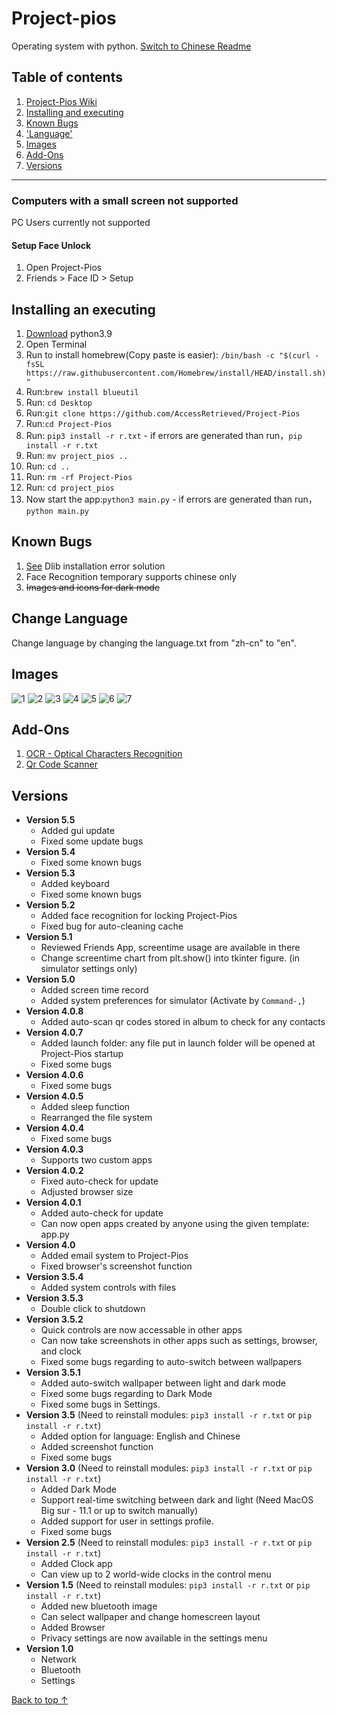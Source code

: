 <a name="top"></a>
# Project-pios
Operating system with python. [Switch to Chinese Readme](https://github.com/AccessRetrieved/project-pios/blob/main/README.md)

## Table of contents
1. [Project-Pios Wiki](https://github.com/AccessRetrieved/Project-Pios/wiki)
2. [Installing and executing](#install)
3. [Known Bugs](#bugs)
4. ['Language'](#language)
5. [Images](#images)
6. [Add-Ons](#helpers)
7. [Versions](#version)
***

### Computers with a small screen not supported
PC Users currently not supported

#### Setup Face Unlock
1. Open Project-Pios
2. Friends > Face ID > Setup

<a name="install"></a>
## Installing an executing
1. [Download](https://www.python.org/ftp/python/3.9.1/python-3.9.1-macosx10.9.pkg) python3.9
2. Open Terminal
3. Run to install homebrew(Copy paste is easier): `/bin/bash -c "$(curl -fsSL https://raw.githubusercontent.com/Homebrew/install/HEAD/install.sh)"`
4. Run:`brew install blueutil`
5. Run: `cd Desktop`
6. Run:`git clone https://github.com/AccessRetrieved/Project-Pios`
7. Run:`cd Project-Pios`
8. Run: `pip3 install -r r.txt` - if errors are generated than run，`pip install -r r.txt`
9. Run: `mv project_pios ..`
10. Run: `cd ..`
11. Run: `rm -rf Project-Pios`
12. Run: `cd project_pios`
13. Now start the app:`python3 main.py` - if errors are generated than run，`python main.py`

<a name="bugs"></a>
## Known Bugs
1. [See](https://github.com/AccessRetrieved/Project-Pios/blob/main/dlib_error_solution.md) Dlib installation error solution
2. Face Recognition temporary supports chinese only
3. ~~Images and icons for dark mode~~

<a name="language"></a>
## Change Language
Change language by changing the language.txt from "zh-cn" to "en".

<a name="images"></a>
## Images
![1](https://i.ibb.co/NLD0sFx/Screen-Shot-2021-01-23-at-1-10-48-PM.png)
![2](https://i.ibb.co/KsKzKpm/Screen-Shot-2021-01-23-at-1-10-52-PM.png)
![3](https://i.ibb.co/gPq0pNW/Screen-Shot-2021-01-23-at-1-10-59-PM.png)
![4](https://i.ibb.co/0XqMJW5/Screen-Shot-2021-01-23-at-1-11-18-PM.png)
![5](https://i.ibb.co/Lp6j161/Screen-Shot-2021-01-23-at-1-11-25-PM.png)
![6](https://i.ibb.co/2N2g648/Screen-Shot-2021-01-23-at-1-11-32-PM.png)
![7](https://i.ibb.co/FqknCvn/Screen-Shot-2021-01-23-at-1-11-36-PM.png)

<a name="helpers"></a>
## Add-Ons
1. [OCR - Optical Characters Recognition](https://github.com/AccessRetrieved/OCR/tree/master)
2. [Qr Code Scanner](https://github.com/AccessRetrieved/Qr-Code-Scanner)

<a name="version"></a>
## Versions
- **Version 5.5**
   - Added gui update
   - Fixed some update bugs
- **Version 5.4**
   - Fixed some known bugs
- **Version 5.3**
   - Added keyboard
   - Fixed some known bugs
- **Version 5.2**
   - Added face recognition for locking Project-Pios
   - Fixed bug for auto-cleaning cache
- **Version 5.1**
   - Reviewed Friends App, screentime usage are available in there
   - Change screentime chart from plt.show() into tkinter figure. (in simulator settings only)
- **Version 5.0**
   - Added screen time record
   - Added system preferences for simulator (Activate by `Command-,`)
- **Version 4.0.8**
   - Added auto-scan qr codes stored in album to check for any contacts
- **Version 4.0.7**
   - Added launch folder: any file put in launch folder will be opened at Project-Pios startup
   - Fixed some bugs
- **Version 4.0.6**
   - Fixed some bugs
- **Version 4.0.5**
   - Added sleep function
   - Rearranged the file system
- **Version 4.0.4**
   - Fixed some bugs
- **Version 4.0.3**
   - Supports two custom apps
- **Version 4.0.2**
   - Fixed auto-check for update
   - Adjusted browser size
- **Version 4.0.1**
   - Added auto-check for update
   - Can now open apps created by anyone using the given template: app.py
- **Version 4.0**
   - Added email system to Project-Pios
   - Fixed browser's screenshot function
- **Version 3.5.4**
   - Added system controls with files
- **Version 3.5.3**
   - Double click to shutdown
- **Version 3.5.2**
   - Quick controls are now accessable in other apps
   - Can now take screenshots in other apps such as settings, browser, and clock
   - Fixed some bugs regarding to auto-switch between wallpapers
- **Version 3.5.1**
   - Added auto-switch wallpaper between light and dark mode
   - Fixed some bugs regarding to Dark Mode
   - Fixed some bugs in Settings.
- **Version 3.5** (Need to reinstall modules: `pip3 install -r r.txt` or `pip install -r r.txt`)
   - Added option for language: English and Chinese
   - Added screenshot function
   - Fixed some bugs
- **Version 3.0** (Need to reinstall modules: `pip3 install -r r.txt` or `pip install -r r.txt`)
   - Added Dark Mode
   - Support real-time switching between dark and light (Need MacOS Big sur - 11.1 or up to switch manually)
   - Added support for user in settings profile.
   - Fixed some bugs
- **Version 2.5** (Need to reinstall modules: `pip3 install -r r.txt` or `pip install -r r.txt`)
   - Added Clock app
   - Can view up to 2 world-wide clocks in the control menu
- **Version 1.5** (Need to reinstall modules: `pip3 install -r r.txt` or `pip install -r r.txt`)
   - Added new bluetooth image
   - Can select wallpaper and change homescreen layout
   - Added Browser
   - Privacy settings are now available in the settings menu
- **Version 1.0**
   - Network
   - Bluetooth
   - Settings

[Back to top ↑](#top)
